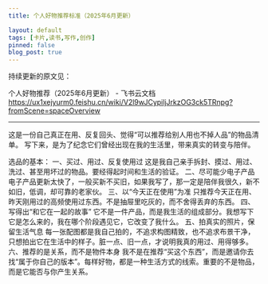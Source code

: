```yaml
---
title: 个人好物推荐标准（2025年6月更新）

layout: default
tags: [卡片,读书,写作,创作]
pinned: false
blog_post: true
---
```


持续更新的原文见：

‌⁤‌⁡‍⁣‍⁤‬⁤‬⁢⁣⁣⁣‍⁤⁤​‬‍﻿﻿⁢⁡‬​⁣⁤⁢‌​‬‬​‬﻿﻿﻿⁡​⁡⁤﻿‌‍⁣‍‌﻿个人好物推荐（2025年6月更新） - 飞书云文档
https://ux1xejyurm0.feishu.cn/wiki/V2l9wJCypiljJrkzOG3ck5TRnpg?fromScene=spaceOverview


------

这是一份自己真正在用、反复回头、觉得“可以推荐给别人用也不掉人品”的物品清单。
写下来，是为了纪念它们曾经出现在我的生活里，带来真实的转变与陪伴。

选品的基本：
一、买过、用过、反复使用过
这是我自己亲手拆封、摸过、用过、洗过、甚至用坏过的物品。要经得起时间和生活的验证。
二、尽可能少电子产品
电子产品更新太快了，一般买新不买旧，如果我写了，那一定是陪伴我很久，新不如旧，低调，却可靠的老家伙。
三、以“今天正在使用”为准
只推荐今天正在用、昨天刚用过的高频使用过东西。不是抽屉里吃灰的，而不舍得丢弃的东西。
四、写得出“和它在一起的故事”
它不是一件产品，而是我生活的组成部分。我想写下它是怎么来的，我在哪个阶段遇见它，它改变了我什么。
五、拍真实的照片，保留生活气息
每一张配图都是我自己拍的，不追求构图精致，也不追求布景干净，只想拍出它在生活中的样子。脏一点、旧一点，才说明我真的用过、用得够多。
六、推荐的是关系，而不是物件本身
我不是在推荐“买这个东西”，而是邀请你去找“属于你自己的版本”。每样好物，都是一种生活方式的线索。重要的不是物品，而是它能否与你产生关系。

